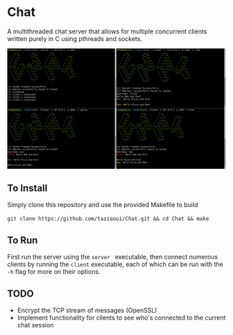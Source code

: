 # Chat
 
 A multithreaded chat server that allows for multiple concurrent clients written purely in C using pthreads and sockets.
 
 <img src="screenshot.png">
 
 ## To Install 
 
 Simply clone this repository and use the provided Makefile to build
 
 ```git clone https://github.com/tazzaoui/Chat.git && cd Chat && make```
 
 ## To Run
 First run the server using the ```server ``` executable, then connect numerous clients by running the ```client``` executable, each of which can be run with the ```-h``` flag for more on their options.

## TODO
<ul>
 <li>Encrypt the TCP stream of messages (OpenSSL)</li>
 <li>Implement functionality for clients to see who's connected to the current chat session</li>
<ul>
